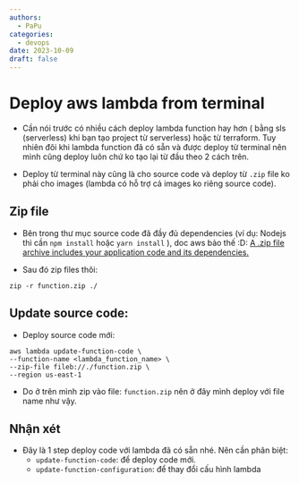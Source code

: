```yaml
---
authors:
  - PaPu
categories:
  - devops
date: 2023-10-09
draft: false
---
```


# Deploy aws lambda from terminal

- Cần nói trước có nhiều cách deploy lambda function hay hơn ( bằng sls (serverless) khi bạn tạo project từ serverless) hoặc từ terraform. Tuy nhiên đôi khi lambda function đã có sẵn và được deploy từ terminal nên mình cũng deploy luôn chứ ko tạo lại từ đầu theo 2 cách trên.

<!-- more -->

- Deploy từ terminal này cũng là cho source code và deploy từ `.zip` file ko phải cho images (lambda có hỗ trợ cả images ko riêng source code).

## Zip file

- Bên trong thư mục source code đã đầy đủ dependencies (ví dụ: Nodejs thì cần `npm install` hoặc `yarn install` ), doc aws bảo thế :D: [A .zip file archive includes your application code and its dependencies.](https://docs.aws.amazon.com/lambda/latest/dg/gettingstarted-package.html#gettingstarted-package-zip)

- Sau đó zip files thôi:

```linenums="1"
zip -r function.zip ./
```

## Update source code:

- Deploy source code mới:

```linenums="1"
aws lambda update-function-code \
--function-name <lambda_function_name> \
--zip-file fileb://./function.zip \
--region us-east-1
```

- Do ở trên mình zip vào file: `function.zip` nên ở đây mình deploy với file name như vậy.

## Nhận xét

- Đây là 1 step deploy code với lambda đã có sẵn nhé. Nên cần phân biệt:
  - `update-function-code`: để deploy code mới.
  - `update-function-configuration`: để thay đổi cấu hình lambda
